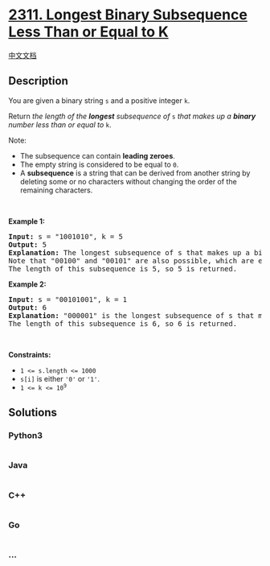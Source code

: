 # [2311. Longest Binary Subsequence Less Than or Equal to K](https://leetcode.com/problems/longest-binary-subsequence-less-than-or-equal-to-k)

[中文文档](/solution/2300-2399/2311.Longest%20Binary%20Subsequence%20Less%20Than%20or%20Equal%20to%20K/README.md)

## Description

<p>You are given a binary string <code>s</code> and a positive integer <code>k</code>.</p>

<p>Return <em>the length of the <strong>longest</strong> subsequence of </em><code>s</code><em> that makes up a <strong>binary</strong> number less than or equal to</em> <code>k</code>.</p>

<p>Note:</p>

<ul>
	<li>The subsequence can contain <strong>leading zeroes</strong>.</li>
	<li>The empty string is considered to be equal to <code>0</code>.</li>
	<li>A <strong>subsequence</strong> is a string that can be derived from another string by deleting some or no characters without changing the order of the remaining characters.</li>
</ul>

<p>&nbsp;</p>
<p><strong class="example">Example 1:</strong></p>

<pre>
<strong>Input:</strong> s = &quot;1001010&quot;, k = 5
<strong>Output:</strong> 5
<strong>Explanation:</strong> The longest subsequence of s that makes up a binary number less than or equal to 5 is &quot;00010&quot;, as this number is equal to 2 in decimal.
Note that &quot;00100&quot; and &quot;00101&quot; are also possible, which are equal to 4 and 5 in decimal, respectively.
The length of this subsequence is 5, so 5 is returned.
</pre>

<p><strong class="example">Example 2:</strong></p>

<pre>
<strong>Input:</strong> s = &quot;00101001&quot;, k = 1
<strong>Output:</strong> 6
<strong>Explanation:</strong> &quot;000001&quot; is the longest subsequence of s that makes up a binary number less than or equal to 1, as this number is equal to 1 in decimal.
The length of this subsequence is 6, so 6 is returned.
</pre>

<p>&nbsp;</p>
<p><strong>Constraints:</strong></p>

<ul>
	<li><code>1 &lt;= s.length &lt;= 1000</code></li>
	<li><code>s[i]</code> is either <code>&#39;0&#39;</code> or <code>&#39;1&#39;</code>.</li>
	<li><code>1 &lt;= k &lt;= 10<sup>9</sup></code></li>
</ul>


## Solutions

<!-- tabs:start -->

### **Python3**

```python

```

### **Java**

```java

```

### **C++**

```cpp

```

### **Go**

```go

```

### **...**

```

```

<!-- tabs:end -->